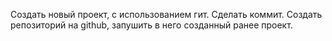 Создать новый проект, с использованием гит. Сделать коммит. Создать репозиторий на github, запушить в него созданный ранее проект.





